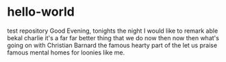 # hello-world
test repository
Good Evening, tonights the night I would like to remark able bekal charlie it's a far far better thing that we do now then now then what's going on with Christian Barnard the famous hearty part of the let us praise famous mental homes for loonies like me. 
